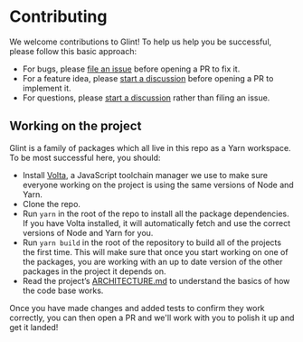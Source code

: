 # Contributing

We welcome contributions to Glint! To help us help you be successful, please follow this basic approach:

- For bugs, please [file an issue](https://github.com/typed-ember/glint/issues/new) before opening a PR to fix it.
- For a feature idea, please [start a discussion](https://github.com/typed-ember/glint/discussions/categories/ideas) before opening a PR to implement it.
- For questions, please [start a discussion](https://github.com/typed-ember/glint/discussions/categories/q-a) rather than filing an issue.

## Working on the project

Glint is a family of packages which all live in this repo as a Yarn workspace. To be most successful here, you should:

- Install [Volta](https://volta.sh), a JavaScript toolchain manager we use to make sure everyone working on the project is using the same versions of Node and Yarn.
- Clone the repo.
- Run `yarn` in the root of the repo to install all the package dependencies. If you have Volta installed, it will automatically fetch and use the correct versions of Node and Yarn for you.
- Run `yarn build` in the root of the repository to build all of the projects the first time. This will make sure that once you start working on one of the packages, you are working with an up to date version of the other packages in the project it depends on.
- Read the project’s [ARCHITECTURE.md](./ARCHITECTURE.md) to understand the basics of how the code base works.

Once you have made changes and added tests to confirm they work correctly, you can then open a PR and we'll work with you to polish it up and get it landed!
